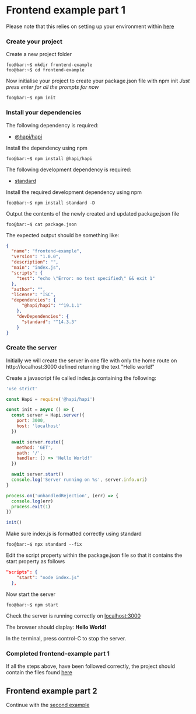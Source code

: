 # Frontend example part 1
Please note that this relies on setting up your environment within [here](https://github.com/DEFRA/hapi-govuk-examples/tree/master/front-end-examples)

### Create your project
Create a new project folder
```console
foo@bar:~$ mkdir frontend-example
foo@bar:~$ cd frontend-example
```

Now initialise your project to create your package.json file with npm init
_Just press enter for all the prompts for now_
```console
foo@bar:~$ npm init
```

### Install your dependencies
The following dependency is required:
- [@hapi/hapi](https://www.npmjs.com/package/@hapi/hapi)

Install the dependency using npm
```console
foo@bar:~$ npm install @hapi/hapi
```

The following development dependency is required:
- [standard](https://www.npmjs.com/package/standard)

Install the required development dependency using npm
```console
foo@bar:~$ npm install standard -D
```

Output the contents of the newly created and updated package.json file
```console
foo@bar:~$ cat package.json
```

The expected output should be something like:
```json
{
  "name": "frontend-example",
  "version": "1.0.0",
  "description": "",
  "main": "index.js",
  "scripts": {
    "test": "echo \"Error: no test specified\" && exit 1"
  },
  "author": "",
  "license": "ISC",
  "dependencies": {
      "@hapi/hapi": "^19.1.1"
    },
    "devDependencies": {
      "standard": "^14.3.3"
    }
}
```

### Create the server
Initially we will create the server in one file with only the home route on http://localhost:3000 defined returning the text "Hello world!"

Create a javascript file called index.js containing the following:
```js
'use strict'

const Hapi = require('@hapi/hapi')

const init = async () => {
  const server = Hapi.server({
    port: 3000,
    host: 'localhost'
  })

  await server.route({
    method: 'GET',
    path: '/',
    handler: () => 'Hello World!'
  })

  await server.start()
  console.log('Server running on %s', server.info.uri)
}

process.on('unhandledRejection', (err) => {
  console.log(err)
  process.exit(1)
})

init()

```

Make sure index.js is formatted correctly using standard
```console
foo@bar:~$ npx standard --fix
```

Edit the script property within the package.json file so that it contains the start property as follows
```json
"scripts": {
    "start": "node index.js"
  },
```

Now start the server
```console
foo@bar:~$ npm start
```

Check the server is running correctly on [localhost:3000](http://localhost:3000)

The browser should display: **Hello World!**

In the terminal, press control-C to stop the server.

### Completed frontend-example part 1
If all the steps above, have been followed correctly, the project should contain the files found [here](https://github.com/DEFRA/hapi-govuk-examples/tree/master/front-end-examples/frontend-example-1)

## Frontend example part 2
Continue with the [second example](https://github.com/DEFRA/hapi-govuk-examples/tree/master/front-end-examples/frontend-example-2)